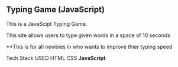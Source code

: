 ## Typing Game (JavaScript)

This is a JavaScipt Typing Game.

This site allows users to type given words in a space of 10 seconds

**This is for all newbies in who wants to improve thier typing speed

Tech Stack USED
HTML
CSS
**JavaScript**